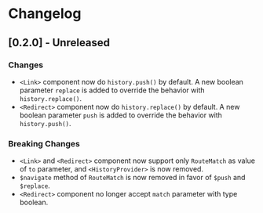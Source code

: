 # Changelog

## [0.2.0] - Unreleased

### Changes

- `<Link>` component now do `history.push()` by default. A new boolean parameter `replace` is added to override the behavior with `history.replace()`.
- `<Redirect>` component now do `history.replace()` by default. A new boolean parameter `push` is added to override the behavior with `history.push()`.

### Breaking Changes

- `<Link>` and `<Redirect>` component now support only `RouteMatch` as value of `to` parameter, and `<HistoryProvider>` is now removed.
- `$navigate` method of `RouteMatch` is now removed in favor of `$push` and `$replace`.
- `<Redirect>` component no longer accept `match` parameter with type boolean.
